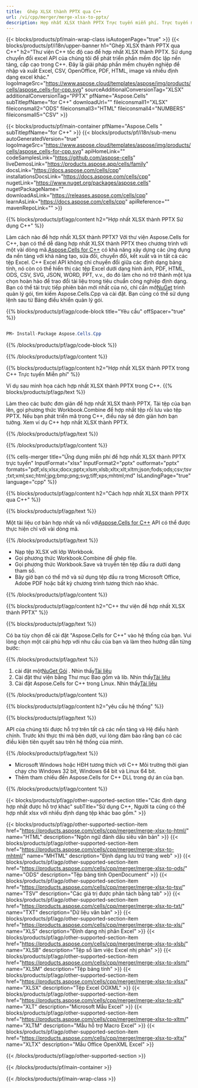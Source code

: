 ```yaml
---
title:  Ghép XLSX thành PPTX qua C++
url: /vi/cpp/merger/merge-xlsx-to-pptx/ 
description: Hợp nhất XLSX thành PPTX Trực tuyến miễn phí. Trực tuyến miễn phí XLSX đến PPTX Sáp nhập. Hợp nhất XLSX thành Word, Excel, PPTX, PDF, JPG, HTML, ODS, SVG, XPS và hơn thế nữa.
---
```

{{< blocks/products/pf/main-wrap-class isAutogenPage="true" >}}
{{< blocks/products/pf/i18n/upper-banner h1="Ghép XLSX thành PPTX qua C++" h2="Thư viện C++ tốc độ cao để hợp nhất XLSX thành PPTX. Sử dụng chuyển đổi excel API của chúng tôi để phát triển phần mềm độc lập nền tảng, cấp cao trong C++. Đây là giải pháp phần mềm chuyên nghiệp để nhập và xuất Excel, CSV, OpenOffice, PDF, HTML, image và nhiều định dạng excel khác." logoImageSrc="https://www.aspose.cloud/templates/aspose/img/products/cells/aspose_cells-for-cpp.svg" sourceAdditionalConversionTag="XLSX" additionalConversionTag="PPTX" pfName="Aspose.Cells" subTitlepfName="for C++" downloadUrl="" fileiconsmall1="XLSX" fileiconsmall2="ODS" fileiconsmall3="HTML" fileiconsmall4="NUMBERS" fileiconsmall5="CSV" >}}

{{< blocks/products/pf/main-container pfName="Aspose.Cells " subTitlepfName="for C++" >}}
{{< blocks/products/pf/i18n/sub-menu autoGeneratedVersion="true" logoImageSrc="https://www.aspose.cloud/templates/aspose/img/products/cells/aspose_cells-for-cpp.svg" apiHomeLink="" codeSamplesLink="https://github.com/aspose-cells" liveDemosLink="https://products.aspose.app/cells/family" docsLink="https://docs.aspose.com/cells/cpp" installationsDocsLink="https://docs.aspose.com/cells/cpp" nugetLink="https://www.nuget.org/packages/aspose.cells" nugetPackageName="" downloadAsLink="https://releases.aspose.com/cells/cpp" learnAsLink="https://docs.aspose.com/cells/cpp" apiReference="" mavenRepoLink="" >}}

{{% blocks/products/pf/agp/content h2="Hợp nhất XLSX thành PPTX Sử dụng C++" %}}

 Làm cách nào để hợp nhất XLSX thành PPTX? Với thư viện Aspose.Cells for C++, bạn có thể dễ dàng hợp nhất XLSX thành PPTX theo chương trình với một vài dòng mã.[Aspose.Cells for C++](https://products.aspose.com/cells/cpp) có khả năng xây dựng các ứng dụng đa nền tảng với khả năng tạo, sửa đổi, chuyển đổi, kết xuất và in tất cả các tệp Excel. C++ Excel API không chỉ chuyển đổi giữa các định dạng bảng tính, nó còn có thể hiển thị các tệp Excel dưới dạng hình ảnh, PDF, HTML, ODS, CSV, SVG, JSON, WORD, PPT, v.v., do đó làm cho nó trở thành một lựa chọn hoàn hảo để trao đổi tài liệu trong tiêu chuẩn công nghiệp định dạng. Bạn có thể tải trực tiếp phiên bản mới nhất của nó, chỉ cần mở[NuGet](https://www.nuget.org/packages/Aspose.Cells.Cpp/) trình quản lý gói, tìm kiếm Aspose.Cells.Cpp và cài đặt. Bạn cũng có thể sử dụng lệnh sau từ Bảng điều khiển quản lý gói.

{{% blocks/products/pf/agp/code-block title="Yêu cầu" offSpacer="true" %}}

```cs

PM> Install-Package Aspose.Cells.Cpp

```

{{% /blocks/products/pf/agp/code-block %}}

{{% /blocks/products/pf/agp/content %}}

{{% blocks/products/pf/agp/content h2="Hợp nhất XLSX thành PPTX trong C++ Trực tuyến Miễn phí" %}}

Ví dụ sau minh họa cách hợp nhất XLSX thành PPTX trong C++.
{{% blocks/products/pf/agp/text %}}

Làm theo các bước đơn giản để hợp nhất XLSX thành PPTX. Tải tệp của bạn lên, gọi phương thức Workbook.Combine để hợp nhất tệp rồi lưu vào tệp PPTX. Nếu bạn phát triển mã trong C++, điều này sẽ đơn giản hơn bạn tưởng. Xem ví dụ C++ hợp nhất XLSX thành PPTX.

{{% /blocks/products/pf/agp/text %}}

{{% /blocks/products/pf/agp/content %}}

{{% cells-merger title="Ứng dụng miễn phí để hợp nhất XLSX thành PPTX trực tuyến" InputFormat="xlsx" InputFormat2="pptx" outformat="pptx" formats="pdf;xls;xlsx;docx;pptx;xlsm;xlsb;xltx;xlt;xltm;json;fods;ods;csv;tsv;txt;xml;sxc;html;jpg;bmp;png;svg;tiff;xps;mhtml;md" IsLandingPage="true" language="cpp" %}}

{{% blocks/products/pf/agp/content h2="Cách hợp nhất XLSX thành PPTX qua C++" %}}

{{% blocks/products/pf/agp/text %}}

 Một tài liệu cơ bản hợp nhất và nối với[Aspose.Cells for C++](https://products.aspose.com/cells/cpp) API có thể được thực hiện chỉ với vài dòng mã.

{{% /blocks/products/pf/agp/text %}}

+ Nạp tệp XLSX với lớp Workbook.
+ Gọi phương thức Workbook.Combine để ghép file.
+ Gọi phương thức Workbook.Save và truyền tên tệp đầu ra dưới dạng tham số.
+ Bây giờ bạn có thể mở và sử dụng tệp đầu ra trong Microsoft Office, Adobe PDF hoặc bất kỳ chương trình tương thích nào khác.

{{% /blocks/products/pf/agp/content %}}

{{% blocks/products/pf/agp/content h2="C++ thư viện để hợp nhất XLSX thành PPTX" %}}

{{% blocks/products/pf/agp/text %}}

Có ba tùy chọn để cài đặt "Aspose.Cells for C++" vào hệ thống của bạn. Vui lòng chọn một cái phù hợp với nhu cầu của bạn và làm theo hướng dẫn từng bước:

{{% /blocks/products/pf/agp/text %}}

1.  cài đặt một[NuGet Gói](https://www.nuget.org/packages/Aspose.Cells.Cpp/) . Nhìn thấy[Tài liệu](https://docs.aspose.com/cells/cpp/installation/#using-nuget-package-manager)
1.  Cài đặt thư viện bằng Thư mục Bao gồm và lib. Nhìn thấy[Tài liệu](https://docs.aspose.com/cells/cpp/installation/#using-include-and-lib-folders)
1. Cài đặt Aspose.Cells for C++ trong Linux. Nhìn thấy[Tài liệu](https://docs.aspose.com/cells/cpp/installation/#installing-asposecells-for-c-in-linux)


{{% /blocks/products/pf/agp/content %}}

 
{{% blocks/products/pf/agp/content h2="yêu cầu hệ thống" %}}

{{% blocks/products/pf/agp/text %}}

API của chúng tôi được hỗ trợ trên tất cả các nền tảng và Hệ điều hành chính. Trước khi thực thi mã bên dưới, vui lòng đảm bảo rằng bạn có các điều kiện tiên quyết sau trên hệ thống của mình.

{{% /blocks/products/pf/agp/text %}}

- Microsoft Windows hoặc HĐH tương thích với C++ Môi trường thời gian chạy cho Windows 32 bit, Windows 64 bit và Linux 64 bit.
- Thêm tham chiếu đến Aspose.Cells for C++ DLL trong dự án của bạn.


{{% /blocks/products/pf/agp/content %}}


{{< blocks/products/pf/agp/other-supported-section title="Các định dạng hợp nhất được hỗ trợ khác" subTitle="Sử dụng C++, Người ta cũng có thể hợp nhất xlsx với nhiều định dạng tệp khác bao gồm." >}}

{{< blocks/products/pf/agp/other-supported-section-item href="https://products.aspose.com/cells/cpp/merger/merge-xlsx-to-html/" name="HTML" description="Ngôn ngữ đánh dấu siêu văn bản" >}}
{{< blocks/products/pf/agp/other-supported-section-item href="https://products.aspose.com/cells/cpp/merger/merge-xlsx-to-mhtml/" name="MHTML" description="Định dạng lưu trữ trang web" >}}
{{< blocks/products/pf/agp/other-supported-section-item href="https://products.aspose.com/cells/cpp/merger/merge-xlsx-to-ods/" name="ODS" description="Tệp bảng tính OpenDocument" >}}
{{< blocks/products/pf/agp/other-supported-section-item href="https://products.aspose.com/cells/cpp/merger/merge-xlsx-to-tsv/" name="TSV" description="Các giá trị được phân tách bằng tab" >}}
{{< blocks/products/pf/agp/other-supported-section-item href="https://products.aspose.com/cells/cpp/merger/merge-xlsx-to-txt/" name="TXT" description="Dữ liệu văn bản" >}}
{{< blocks/products/pf/agp/other-supported-section-item href="https://products.aspose.com/cells/cpp/merger/merge-xlsx-to-xls/" name="XLS" description="Định dạng nhị phân Excel" >}}
{{< blocks/products/pf/agp/other-supported-section-item href="https://products.aspose.com/cells/cpp/merger/merge-xlsx-to-xlsb/" name="XLSB" description="Tệp sổ làm việc Excel nhị phân" >}}
{{< blocks/products/pf/agp/other-supported-section-item href="https://products.aspose.com/cells/cpp/merger/merge-xlsx-to-xlsm/" name="XLSM" description="Tệp bảng tính" >}}
{{< blocks/products/pf/agp/other-supported-section-item href="https://products.aspose.com/cells/cpp/merger/merge-xlsx-to-xlsx/" name="XLSX" description="Tệp Excel OOXML" >}}
{{< blocks/products/pf/agp/other-supported-section-item href="https://products.aspose.com/cells/cpp/merger/merge-xlsx-to-xlt/" name="XLT" description="Microsoft Mẫu Excel" >}}
{{< blocks/products/pf/agp/other-supported-section-item href="https://products.aspose.com/cells/cpp/merger/merge-xlsx-to-xltm/" name="XLTM" description="Mẫu hỗ trợ Macro Excel" >}}
{{< blocks/products/pf/agp/other-supported-section-item href="https://products.aspose.com/cells/cpp/merger/merge-xlsx-to-xltx/" name="XLTX" description="Mẫu Office OpenXML Excel" >}}

{{< /blocks/products/pf/agp/other-supported-section >}}

{{< /blocks/products/pf/main-container >}}
    
{{< /blocks/products/pf/main-wrap-class >}}
